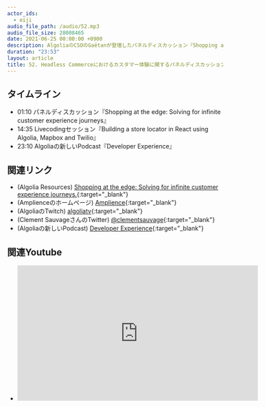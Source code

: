 ```yaml
---
actor_ids:
  - eiji
audio_file_path: /audio/52.mp3
audio_file_size: 28008465
date: 2021-06-25 00:00:00 +0900
description: AlgoliaのCSOのGaëtanが登壇したパネルディスカッション『Shopping at the edge』、ライブコーディングセッション『Building a store locator in React using Algolia, Mapbox and Twilio』のパート1、Algoliaの新しいPodcast『Developer Experience』について話しました
duration: "23:53"
layout: article
title: 52. Headless Commerceにおけるカスタマー体験に関するパネルディスカッション
---
```


## タイムライン

- 01:10 パネルディスカッション『Shopping at the edge: Solving for infinite customer experience journeys』
- 14:35 Livecodingセッション『Building a store locator in React using Algolia, Mapbox and Twilio』
- 23:10 Algoliaの新しいPodcast『Developer Experience』

## 関連リンク

- (Algolia Resources) [Shopping at the edge: Solving for infinite customer experience journeys.](https://resources.algolia.com/home/shopping-at-the-edge-panel-amplience){:target="_blank"}
- (Amplienceのホームページ) [Amplience](https://amplience.com/products-services/platform/){:target="_blank"}
- (AlgoliaのTwitch) [algoliatv](https://www.twitch.tv/algoliatv/){:target="_blank"}
- (Clement SauvageさんのTwitter) [@clementsauvage](https://twitter.com/clementsauvage){:target="_blank"}
- (Algoliaの新しいPodcast) [Developer Experience](https://developerexperience.buzzsprout.com/){:target="_blank"}

## 関連Youtube

- <iframe width="560" height="315" src="https://www.youtube.com/embed/V83V4yeIV7I" title="YouTube video player" frameborder="0" allow="accelerometer; autoplay; clipboard-write; encrypted-media; gyroscope; picture-in-picture" allowfullscreen></iframe>